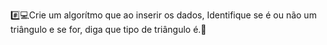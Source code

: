 #️⃣​💻Crie um algorítmo que ao inserir os dados, Identifique se é ou não um triângulo e se for, diga que tipo de triângulo é.🔺
